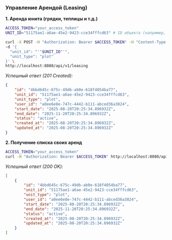 ### Управление Арендой (Leasing)

**1. Аренда юнита (грядки, теплицы и т.д.)**

```bash
ACCESS_TOKEN="your_access_token"
UNIT_ID="51175ae1-a6ae-45e2-9423-cce34fffcd63" # ID объекта (например, грядки)

curl -X POST -H "Authorization: Bearer $ACCESS_TOKEN" -H "Content-Type: application/json" \
-d '{
  "unit_id": "'"$UNIT_ID"'",
  "unit_type": "plot"
}' \
http://localhost:8080/api/v1/leasing
```

*Успешный ответ (201 Created):*
```json
{
    "id": "4bbd645c-675c-49db-ab0e-618f4054ba77",
    "unit_id": "51175ae1-a6ae-45e2-9423-cce34fffcd63",
    "unit_type": "plot",
    "user_id": "a0ee6e8e-747c-4442-b111-abced36a3824",
    "start_date": "2025-08-20T20:25:34.896932Z",
    "end_date": "2025-11-20T20:25:34.896932Z",
    "status": "active",
    "created_at": "2025-08-20T20:25:34.896932Z",
    "updated_at": "2025-08-20T20:25:34.896932Z"
}
```

**2. Получение списка своих аренд**

```bash
ACCESS_TOKEN="your_access_token"
curl -H "Authorization: Bearer $ACCESS_TOKEN" http://localhost:8080/api/v1/leasing
```

*Успешный ответ (200 OK):*
```json
[
    {
        "id": "4bbd645c-675c-49db-ab0e-618f4054ba77",
        "unit_id": "51175ae1-a6ae-45e2-9423-cce34fffcd63",
        "unit_type": "plot",
        "user_id": "a0ee6e8e-747c-4442-b111-abced36a3824",
        "start_date": "2025-08-20T20:25:34.896932Z",
        "end_date": "2025-11-20T20:25:34.896932Z",
        "status": "active",
        "created_at": "2025-08-20T20:25:34.896932Z",
        "updated_at": "2025-08-20T20:25:34.896932Z"
    }
]
```